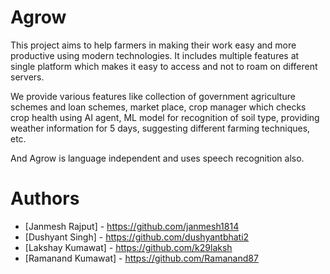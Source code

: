 # Agrow
This project aims to help farmers in making their work easy and more productive using modern technologies. It includes multiple features at single platform which makes it easy to access and not to roam on different servers.


We provide various features like collection of government agriculture schemes and loan schemes, market place, crop manager which checks crop health using AI agent, ML model for recognition of soil type, providing weather information for 5 days, suggesting different farming techniques, etc.


And Agrow is language independent and uses speech recognition also.


# Authors
- [Janmesh Rajput] - https://github.com/janmesh1814
- [Dushyant Singh] - https://github.com/dushyantbhati2
- [Lakshay Kumawat] - https://github.com/k29laksh
- [Ramanand Kumawat] - https://github.com/Ramanand87
